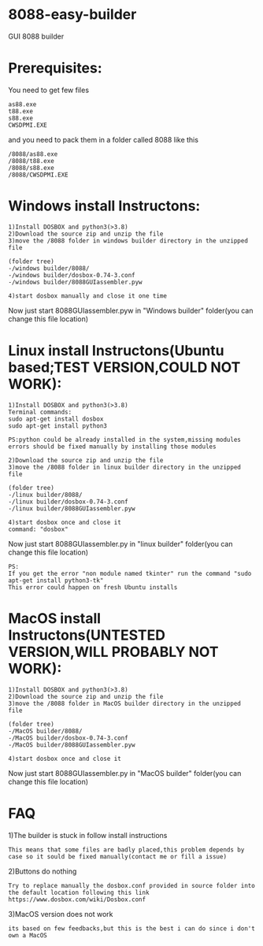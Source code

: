 # 8088-easy-builder
GUI 8088 builder

# Prerequisites:
You need to get few files
```
as88.exe
t88.exe
s88.exe
CWSDPMI.EXE
```

and you need to pack them in a folder called 8088 like this
```
/8088/as88.exe
/8088/t88.exe
/8088/s88.exe
/8088/CWSDPMI.EXE
```

# Windows install Instructons:
```
1)Install DOSBOX and python3(>3.8)
2)Download the source zip and unzip the file
3)move the /8088 folder in windows builder directory in the unzipped file 

(folder tree)
-/windows builder/8088/
-/windows builder/dosbox-0.74-3.conf
-/windows builder/8088GUIassembler.pyw

4)start dosbox manually and close it one time
```
Now just start 8088GUIassembler.pyw in "Windows builder" folder(you can change this file location)

# Linux install Instructons(Ubuntu based;TEST VERSION,COULD NOT WORK):
```
1)Install DOSBOX and python3(>3.8)
Terminal commands:
sudo apt-get install dosbox
sudo apt-get install python3 

PS:python could be already installed in the system,missing modules errors should be fixed manually by installing those modules

2)Download the source zip and unzip the file
3)move the /8088 folder in linux builder directory in the unzipped file 

(folder tree)
-/linux builder/8088/
-/linux builder/dosbox-0.74-3.conf
-/linux builder/8088GUIassembler.pyw

4)start dosbox once and close it
command: "dosbox"

```
Now just start 8088GUIassembler.py in "linux builder" folder(you can change this file location)
```
PS:
If you get the error "non module named tkinter" run the command "sudo apt-get install python3-tk"
This error could happen on fresh Ubuntu installs
```
# MacOS install Instructons(UNTESTED VERSION,WILL PROBABLY NOT WORK):
```
1)Install DOSBOX and python3(>3.8)
2)Download the source zip and unzip the file
3)move the /8088 folder in MacOS builder directory in the unzipped file 

(folder tree)
-/MacOS builder/8088/
-/MacOS builder/dosbox-0.74-3.conf
-/MacOS builder/8088GUIassembler.pyw

4)start dosbox once and close it

```
Now just start 8088GUIassembler.py in "MacOS builder" folder(you can change this file location)

# FAQ

1)The builder is stuck in follow install instructions
```
This means that some files are badly placed,this problem depends by case so it sould be fixed manually(contact me or fill a issue)
```
2)Buttons do nothing
```
Try to replace manually the dosbox.conf provided in source folder into the default location following this link https://www.dosbox.com/wiki/Dosbox.conf
```
3)MacOS version does not work
```
its based on few feedbacks,but this is the best i can do since i don't own a MacOS
```
